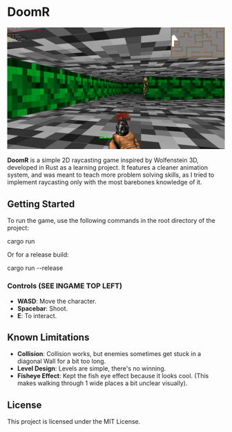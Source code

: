 # DoomR

![DoomR Gameplay](./preview.png)

**DoomR** is a simple 2D raycasting game inspired by Wolfenstein 3D, developed in Rust as a learning project. It features a cleaner animation system, and was meant to teach more problem solving skills, as I tried to implement raycasting only with the most barebones knowledge of it.

## Getting Started

To run the game, use the following commands in the root directory of the project:

cargo run

Or for a release build:

cargo run --release

### Controls (SEE INGAME TOP LEFT)

- **WASD**: Move the character.
- **Spacebar**: Shoot.
- **E**: To interact.

## Known Limitations

- **Collision**: Collision works, but enemies sometimes get stuck in a diagonal Wall for a bit too long.
- **Level Design**: Levels are simple, there's no winning.
- **Fisheye Effect**: Kept the fish eye effect because it looks cool. (This makes walking through 1 wide places a bit unclear visually).

## License

This project is licensed under the MIT License.
